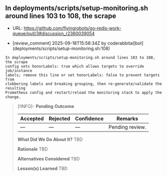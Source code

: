 ## In deployments/scripts/setup-monitoring.sh around lines 103 to 108, the scrape

- URL: https://github.com/flyingrobots/go-redis-work-queue/pull/3#discussion_r2360039054

- [review_comment] 2025-09-18T15:56:34Z by coderabbitai[bot] (deployments/scripts/setup-monitoring.sh:108)

```text
In deployments/scripts/setup-monitoring.sh around lines 103 to 108, the scrape
config sets honorLabels: true which allows targets to override job/instance
labels; remove this line or set honorLabels: false to prevent targets from
clobbering labels and breaking grouping, then re-generate/validate the resulting
Prometheus config and restart/reload the monitoring stack to apply the change.
```

> [!INFO]- **Pending**
> **Outcome**
> 
> | Accepted | Rejected | Confidence | Remarks |
> |----------|----------|------------|---------|
> | — | — | — | Pending review. |
>
> **What Did We Do About It?**
> TBD
>
> **Rationale**
> TBD
>
> **Alternatives Considered**
> TBD
>
> **Lesson(s) Learned**
> TBD
